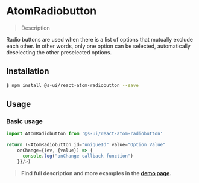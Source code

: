 # AtomRadiobutton

> Description

Radio buttons are used when there is a list of options that mutually exclude each other. In other words, only one option can be selected, automatically deselecting the other preselected options.

<!-- ![](./assets/preview.png) -->

## Installation

```sh
$ npm install @s-ui/react-atom-radiobutton --save
```

## Usage

### Basic usage
```js
import AtomRadiobutton from '@s-ui/react-atom-radiobutton'

return (<AtomRadiobutton id="uniqueId" value="Option Value"
    onChange={(ev, {value}) => {
      console.log("onChange callback function")
    }}/>)
```


> **Find full description and more examples in the [demo page](#).**
